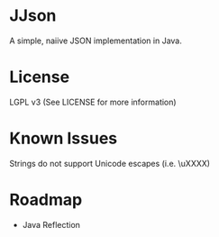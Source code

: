 # JJson
A simple, naiive JSON implementation in Java.

# License
LGPL v3
(See LICENSE for more information)

# Known Issues
Strings do not support Unicode escapes (i.e. \uXXXX)

# Roadmap
* Java Reflection